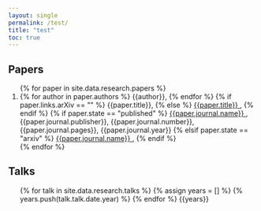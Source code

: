 ```yaml
---
layout: single
permalink: /test/
title: "test"
toc: true
---
```



## Papers

<ol>
{% for paper in site.data.research.papers %}
  <li>
    {% for author in paper.authors %}
        {{author}},
    {% endfor %}
    {% if paper.links.arXiv == "" %}
        {{paper.title}},
    {% else %}
        <a href="{{ paper.links.arXiv }}">
            {{paper.title}}
        </a>,
    {% endif %}    
    {% if paper.state == "published" %}
        <a href="{{ paper.links.journal }}">
        {{paper.journal.name}}
        </a>,
        {{paper.journal.publisher}},
        {{paper.journal.number}}, 
        {{paper.journal.pages}}, 
        {{paper.journal.year}}
    {% elsif paper.state == "arxiv" %}
        <a href="{{ paper.links.arXiv }}">
            {{paper.journal.name}}
        </a>, 
    {% endif %}
  </li>
{% endfor %}
</ol>

## Talks

<ol>
{% for talk in site.data.research.talks %}
{% assign years = [] %}
{% years.push(talk.talk.date.year) %}
{% endfor %}
{{years}}
<!-- {% for talk in site.data.research.talks %}
  <li>
    {% for author in talk.authors %}
        {{author}},
    {% endfor %}
    {{talk.title}},
    {% if talk.talk.link == "" %}
        {{talk.talk.name}},
    {% else %}
        <a href="{{ talk.talk.link }}">
            {{talk.talk.name}}
        </a>,
    {% endif %}
    {% if talk.talk.place.state == "online" %}
        Online,
    {% else %}
        {{talk.talk.place.city}} ({{talk.talk.place.country}}),
    {% endif %}
    {{talk.talk.date.month}} {{talk.talk.date.year}}
  </li>
{% endfor %} -->
</ol>